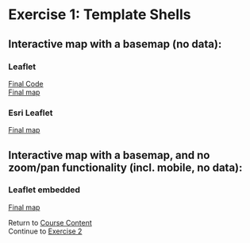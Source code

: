 # Exercise 1: Template Shells  

## Interactive map with a basemap (no data):   

###  Leaflet  
[Final Code](../../tree/gh-pages/Exercise1_Templates)  
[Final map](http://geospatialem.github.io/getting-started-with-leaflet/Exercise1_Templates/leaflet/index.html)  

### Esri Leaflet  
[Final map](http://geospatialem.github.io/getting-started-with-leaflet/Exercise1_Templates/esri-leaflet/index.html)  

## Interactive map with a basemap, and no zoom/pan functionality (incl. mobile, no data):  

### Leaflet embedded  
[Final map](http://geospatialem.github.io/getting-started-with-leaflet/Exercise1_Templates/leaflet-embedded/index.html)  

Return to [Course Content](README.md)  
Continue to [Exercise 2](Exercise_2.md)  
